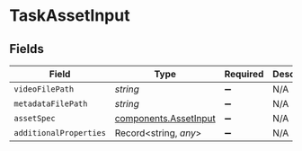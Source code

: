 # TaskAssetInput


## Fields

| Field                                                          | Type                                                           | Required                                                       | Description                                                    |
| -------------------------------------------------------------- | -------------------------------------------------------------- | -------------------------------------------------------------- | -------------------------------------------------------------- |
| `videoFilePath`                                                | *string*                                                       | :heavy_minus_sign:                                             | N/A                                                            |
| `metadataFilePath`                                             | *string*                                                       | :heavy_minus_sign:                                             | N/A                                                            |
| `assetSpec`                                                    | [components.AssetInput](../../models/components/assetinput.md) | :heavy_minus_sign:                                             | N/A                                                            |
| `additionalProperties`                                         | Record<string, *any*>                                          | :heavy_minus_sign:                                             | N/A                                                            |